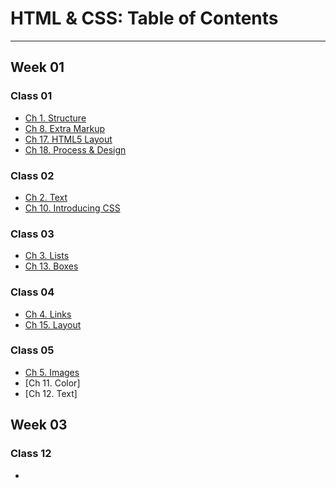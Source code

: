 # HTML & CSS: Table of Contents  
___  
## Week 01 
### Class 01 

- [Ch 1. Structure](Ch1Structure.md) 
- [Ch 8. Extra Markup](Ch8ExtraMark.md)  
- [Ch 17. HTML5 Layout](Ch17Layout.md)  
- [Ch 18. Process & Design](ch18ProcessDesign.md)  
### Class 02 
- [Ch 2. Text](Ch2Text.md)
- [Ch 10. Introducing CSS](Ch10CSS.md)
### Class 03
- [Ch 3. Lists](ch3HTML.md)
- [Ch 13. Boxes](ch13CSS.md)
### Class 04  
- [Ch 4. Links](ch4html.md)
- [Ch 15. Layout](ch15Layout.md)
### Class 05
- [Ch 5. Images](ch5html.md)  
- [Ch 11. Color]
- [Ch 12. Text]
## Week 03  
### Class 12  
- 
